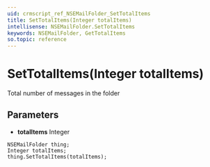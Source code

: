 ```yaml
---
uid: crmscript_ref_NSEMailFolder_SetTotalItems
title: SetTotalItems(Integer totalItems)
intellisense: NSEMailFolder.SetTotalItems
keywords: NSEMailFolder, GetTotalItems
so.topic: reference
---
```


# SetTotalItems(Integer totalItems)

Total number of messages in the folder

## Parameters

* **totalItems** Integer

```crmscript
NSEMailFolder thing;
Integer totalItems;
thing.SetTotalItems(totalItems);
```

